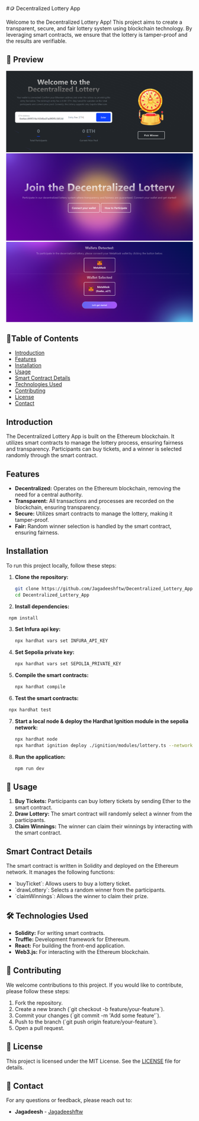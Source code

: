 #🪙 Decentralized Lottery App

Welcome to the Decentralized Lottery App! This project aims to create a transparent, secure, and fair lottery system using blockchain technology. By leveraging smart contracts, we ensure that the lottery is tamper-proof and the results are verifiable.

## 📸 Preview

![Portfolio Preview](./public/preview-1.png)
![Portfolio Preview](./public/preview-2.png)
![Portfolio Preview](./public/preview-3.png)

## 📑Table of Contents

- [Introduction](#introduction)
- [Features](#features)
- [Installation](#installation)
- [Usage](#usage)
- [Smart Contract Details](#smart-contract-details)
- [Technologies Used](#technologies-used)
- [Contributing](#contributing)
- [License](#license)
- [Contact](#contact)

## Introduction

The Decentralized Lottery App is built on the Ethereum blockchain. It utilizes smart contracts to manage the lottery process, ensuring fairness and transparency. Participants can buy tickets, and a winner is selected randomly through the smart contract.

## Features

- **Decentralized:** Operates on the Ethereum blockchain, removing the need for a central authority.
- **Transparent:** All transactions and processes are recorded on the blockchain, ensuring transparency.
- **Secure:** Utilizes smart contracts to manage the lottery, making it tamper-proof.
- **Fair:** Random winner selection is handled by the smart contract, ensuring fairness.

## Installation

To run this project locally, follow these steps:

1. **Clone the repository:**

   ```sh
   git clone https://github.com/Jagadeeshftw/Decentralized_Lottery_App.git
   cd Decentralized_Lottery_App
   ```

2. **Install dependencies:**

```sh
 npm install
```

3. **Set Infura api key:**

   ```sh
   npx hardhat vars set INFURA_API_KEY
   ```

4. **Set Sepolia private key:**

   ```sh
   npx hardhat vars set SEPOLIA_PRIVATE_KEY
   ```

5. **Compile the smart contracts:**

   ```sh
   npx hardhat compile
   ```

6. **Test the smart contracts:**

```sh
 npx hardhat test
```

7. **Start a local node & deploy the Hardhat Ignition module in the sepolia network:**

   ```sh
   npx hardhat node
   npx hardhat ignition deploy ./ignition/modules/lottery.ts --network sepolia
   ```

8. **Run the application:**
   ```sh
   npm run dev
   ```

## 👤 Usage

1. **Buy Tickets:** Participants can buy lottery tickets by sending Ether to the smart contract.
2. **Draw Lottery:** The smart contract will randomly select a winner from the participants.
3. **Claim Winnings:** The winner can claim their winnings by interacting with the smart contract.

## Smart Contract Details

The smart contract is written in Solidity and deployed on the Ethereum network. It manages the following functions:

- \`buyTicket\`: Allows users to buy a lottery ticket.
- \`drawLottery\`: Selects a random winner from the participants.
- \`claimWinnings\`: Allows the winner to claim their prize.

## 🛠️ Technologies Used

- **Solidity:** For writing smart contracts.
- **Truffle:** Development framework for Ethereum.
- **React:** For building the front-end application.
- **Web3.js:** For interacting with the Ethereum blockchain.

## 🤝 Contributing

We welcome contributions to this project. If you would like to contribute, please follow these steps:

1. Fork the repository.
2. Create a new branch (\`git checkout -b feature/your-feature\`).
3. Commit your changes (\`git commit -m 'Add some feature'\`).
4. Push to the branch (\`git push origin feature/your-feature\`).
5. Open a pull request.

## 📝 License

This project is licensed under the MIT License. See the [LICENSE](LICENSE) file for details.

## 📧 Contact

For any questions or feedback, please reach out to:

- **Jagadeesh** - [Jagadeeshftw](https://github.com/Jagadeeshftw)
